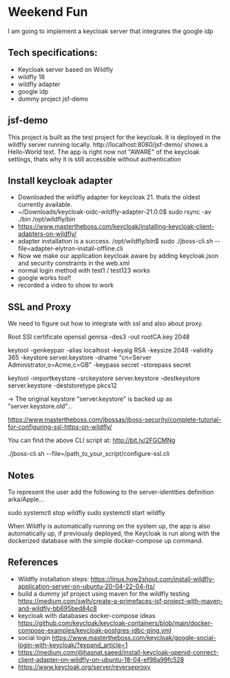 # Weekend Fun
I am going to implement a keycloak server that integrates the google idp 

## Tech specifications:
- Keycloak server based on Wildfly
- wildfly 18
- wildfly adapter
- google idp
- dummy project jsf-demo

## jsf-demo
This project is built as the test project for the keycloak. It is deployed in the wildfly server running locally. http://localhost:8080/jsf-demo/ shows a Hello-World text. The app is right now not "AWARE" of the keycloak settings, thats why it is still accessible without authentication

## Install keycloak adapter
- Downloaded the wildfly adapter for keycloak 21. thats the oldest currently available.
- ~/Downloads/keycloak-oidc-wildfly-adapter-21.0.0$ sudo rsync -av ./bin /opt/wildfly/bin
- https://www.mastertheboss.com/keycloak/installing-keycloak-client-adapters-on-wildfly/
- adapter installation is a success. /opt/wildfly/bin$ sudo ./jboss-cli.sh --file=adapter-elytron-install-offline.cli
- Now we make our application keycloak aware by adding keycloak.json and security constraints in the web.xml
- normal login method with test1 / test123 works
- google works too!!
- recorded a video to show to work

## SSL and Proxy
We need to figure out how to integrate with ssl and also about proxy.

Root SSl certificate
openssl genrsa -des3 -out rootCA.key 2048

keytool -genkeypair -alias localhost -keyalg RSA -keysize 2048 -validity 365 -keystore server.keystore -dname "cn=Server Administrator,o=Acme,c=GB" -keypass secret -storepass secret

keytool -importkeystore -srckeystore server.keystore -destkeystore server.keystore -deststoretype pkcs12

-> The original keystore "server.keystore" is backed up as "server.keystore.old"...

https://www.mastertheboss.com/jbossas/jboss-security/complete-tutorial-for-configuring-ssl-https-on-wildfly/

You can find the above CLI script at: http://bit.ly/2FGCMNg

./jboss-cli.sh --file=/path_to_your_script/configure-ssl.cli

## Notes
To represent the user add the following to the server-identities definition <secret value="QXBwbGVAMTIzIw==" />
arka/Apple...

sudo systemctl stop wildfly
sudo systemctl start wildfly

When Wildfly is automatically running on the system up, the app is also automatically up, if previously deployed, the Keycloak is run along with the dockerized database with the simple docker-compose up command.

## References
- Wildfly installation steps: https://linux.how2shout.com/install-wildfly-application-server-on-ubuntu-20-04-22-04-lts/
- build a dummy jsf project using maven for the wildfly testing https://medium.com/swlh/create-a-primefaces-jsf-project-with-maven-and-wildfly-bb695bed84c8
- keycloak with databases docker-compose ideas https://github.com/keycloak/keycloak-containers/blob/main/docker-compose-examples/keycloak-postgres-jdbc-ping.yml
- social login https://www.mastertheboss.com/keycloak/google-social-login-with-keycloak/?expand_article=1
- https://medium.com/@hasnat.saeed/install-keycloak-openid-connect-client-adapter-on-wildfly-on-ubuntu-18-04-ef98a99fc528
- https://www.keycloak.org/server/reverseproxy



